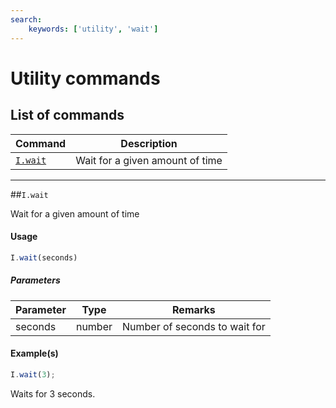 ```yaml
---
search:
    keywords: ['utility', 'wait']
---
```


# Utility commands

## List of commands

| Command | Description|
|---------|------------|
| [`I.wait`](#iwait) | Wait for a given amount of time  |

---

##`I.wait`

Wait for a given amount of time

#### Usage
```javascript
I.wait(seconds)
```

##### Parameters

| Parameter | Type | Remarks|
|----------|------|--------|
| seconds | number | Number of seconds to wait for |

#### Example(s)

```javascript
I.wait(3);
```
Waits for 3 seconds.